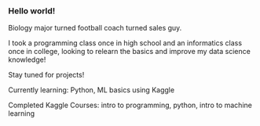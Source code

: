 ### Hello world!
Biology major turned football coach turned sales guy.

I took a programming class once in high school and an informatics class once in college, looking to relearn the basics and improve my data science knowledge!

Stay tuned for projects!

Currently learning: Python, ML basics using Kaggle

Completed Kaggle Courses: intro to programming, python, intro to machine learning


<!--
i solemnly swear that i am up to no good
-->
